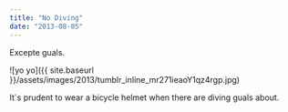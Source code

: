 ```yaml
---
title: "No Diving"
date: "2013-08-05"
---
```


Excepte guals.

![yo yo]({{ site.baseurl }}/assets/images/2013/tumblr_inline_mr271ieaoY1qz4rgp.jpg)

It´s prudent to wear a bicycle helmet when there are diving guals about.
